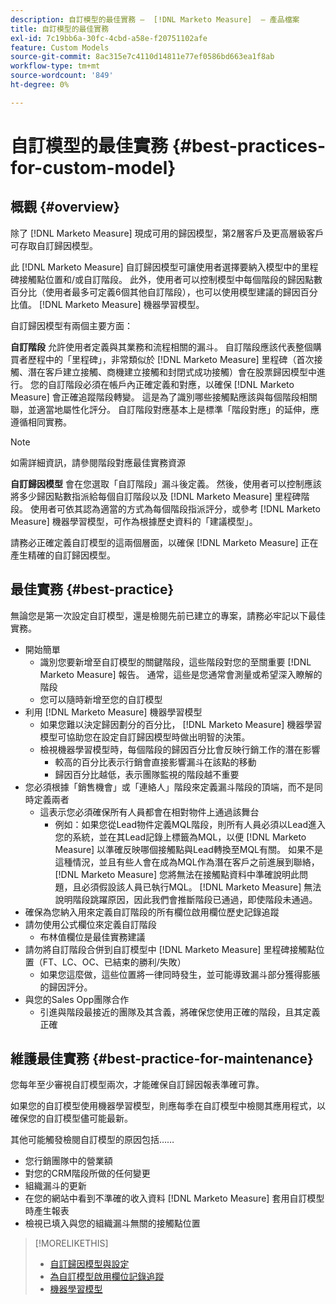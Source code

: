 ```yaml
---
description: 自訂模型的最佳實務 —  [!DNL Marketo Measure]  — 產品檔案
title: 自訂模型的最佳實務
exl-id: 7c19bb6a-30fc-4cbd-a58e-f20751102afe
feature: Custom Models
source-git-commit: 8ac315e7c4110d14811e77ef0586bd663ea1f8ab
workflow-type: tm+mt
source-wordcount: '849'
ht-degree: 0%

---
```


# 自訂模型的最佳實務 {#best-practices-for-custom-model}

## 概觀 {#overview}

除了 [!DNL Marketo Measure] 現成可用的歸因模型，第2層客戶及更高層級客戶可存取自訂歸因模型。

此 [!DNL Marketo Measure] 自訂歸因模型可讓使用者選擇要納入模型中的里程碑接觸點位置和/或自訂階段。 此外，使用者可以控制模型中每個階段的歸因點數百分比（使用者最多可定義6個其他自訂階段），也可以使用模型建議的歸因百分比值。 [!DNL Marketo Measure] 機器學習模型。

自訂歸因模型有兩個主要方面：

**自訂階段** 允許使用者定義與其業務和流程相關的漏斗。 自訂階段應該代表整個購買者歷程中的「里程碑」，非常類似於 [!DNL Marketo Measure] 里程碑（首次接觸、潛在客戶建立接觸、商機建立接觸和封閉式成功接觸）會在股票歸因模型中進行。 您的自訂階段必須在帳戶內正確定義和對應，以確保 [!DNL Marketo Measure] 會正確追蹤階段轉變。 這是為了識別哪些接觸點應該與每個階段相關聯，並適當地屬性化評分。 自訂階段對應基本上是標準「階段對應」的延伸，應遵循相同實務。

>[!NOTE]
>
>如需詳細資訊，請參閱階段對應最佳實務資源

**自訂歸因模型** 會在您選取「自訂階段」漏斗後定義。 然後，使用者可以控制應該將多少歸因點數指派給每個自訂階段以及 [!DNL Marketo Measure] 里程碑階段。 使用者可依其認為適當的方式為每個階段指派評分，或參考 [!DNL Marketo Measure] 機器學習模型，可作為根據歷史資料的「建議模型」。

請務必正確定義自訂模型的這兩個層面，以確保 [!DNL Marketo Measure] 正在產生精確的自訂歸因模型。

## 最佳實務 {#best-practice}

無論您是第一次設定自訂模型，還是檢閱先前已建立的專案，請務必牢記以下最佳實務。

* 開始簡單
   * 識別您要新增至自訂模型的關鍵階段，這些階段對您的至關重要 [!DNL Marketo Measure] 報告。 通常，這些是您通常會測量或希望深入瞭解的階段
   * 您可以隨時新增至您的自訂模型
* 利用 [!DNL Marketo Measure] 機器學習模型
   * 如果您難以決定歸因劃分的百分比， [!DNL Marketo Measure] 機器學習模型可協助您在設定自訂歸因模型時做出明智的決策。
   * 檢視機器學習模型時，每個階段的歸因百分比會反映行銷工作的潛在影響
      * 較高的百分比表示行銷會直接影響漏斗在該點的移動
      * 歸因百分比越低，表示團隊監視的階段越不重要
* 您必須根據「銷售機會」或「連絡人」階段來定義漏斗階段的頂端，而不是同時定義兩者
   * 這表示您必須確保所有人員都會在相對物件上通過該舞台
      * 例如：如果您從Lead物件定義MQL階段，則所有人員必須以Lead進入您的系統，並在其Lead記錄上標籤為MQL，以便 [!DNL Marketo Measure] 以準確反映哪個接觸點與Lead轉換至MQL有關。 如果不是這種情況，並且有些人會在成為MQL作為潛在客戶之前進展到聯絡， [!DNL Marketo Measure] 您將無法在接觸點資料中準確說明此問題，且必須假設該人員已執行MQL。 [!DNL Marketo Measure] 無法說明階段跳躍原因，因此我們會推斷階段已通過，即使階段未通過。
* 確保為您納入用來定義自訂階段的所有欄位啟用欄位歷史記錄追蹤
* 請勿使用公式欄位來定義自訂階段
   * 布林值欄位是最佳實務建議
* 請勿將自訂階段合併到自訂模型中 [!DNL Marketo Measure] 里程碑接觸點位置（FT、LC、OC、已結束的勝利/失敗）
   * 如果您這麼做，這些位置將一律同時發生，並可能導致漏斗部分獲得膨脹的歸因評分。
* 與您的Sales Opp團隊合作
   * 引進與階段最接近的團隊及其含義，將確保您使用正確的階段，且其定義正確

## 維護最佳實務 {#best-practice-for-maintenance}

您每年至少審視自訂模型兩次，才能確保自訂歸因報表準確可靠。

如果您的自訂模型使用機器學習模型，則應每季在自訂模型中檢閱其應用程式，以確保您的自訂模型儘可能最新。

其他可能觸發檢閱自訂模型的原因包括……

* 您行銷團隊中的營業額
* 對您的CRM階段所做的任何變更
* 組織漏斗的更新
* 在您的網站中看到不準確的收入資料 [!DNL Marketo Measure] 套用自訂模型時產生報表
* 檢視已填入與您的組織漏斗無關的接觸點位置

>[!MORELIKETHIS]
>
>* [自訂歸因模型與設定](/help/advanced-marketo-measure-features/custom-attribution-models/custom-attribution-model-and-setup.md)
>* [為自訂模型啟用欄位記錄追蹤](/help/advanced-marketo-measure-features/custom-attribution-models/custom-model-setup-enable-field-history-tracking.md)
>* [機器學習模型](/help/advanced-marketo-measure-features/custom-attribution-models/machine-learning-model-faq.md)
